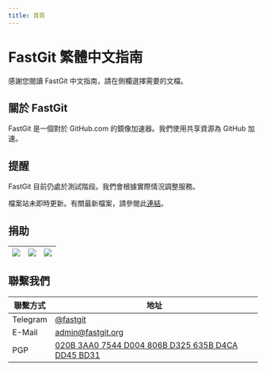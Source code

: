 ```yaml
---
title: 首頁
---
```


# FastGit 繁體中文指南

感謝您閱讀 FastGit 中文指南，請在側欄選擇需要的文檔。

## 關於 FastGit

FastGit 是一個對於 GitHub.com 的鏡像加速器。我們使用共享資源為 GitHub 加速。

## 提醒

FastGit 目前仍處於測試階段。我們會根據實際情況調整服務。

檔案站未即時更新。有關最新檔案，請參閱此[連結](https://github.com/fastgitorg/document)。

## 捐助

| ![](https://cdn.jsdelivr.net/gh/FastGitORG/Static@fcb1313cad55621d02eab9526c81871f2356d34a/yaofan-expert.jpg) | ![](https://cdn.jsdelivr.net/gh/FastGitORG/Static@6c17d9cd35b8d8eea3bcaee88ab892927d56099a/ZanshangCode_Kevin.png) | ![](https://cdn.jsdelivr.net/gh/FastGitORG/Static@fcb1313cad55621d02eab9526c81871f2356d34a/love.jpg) |
| --- | --- | --- |

## 聯繫我們

| 聯繫方式 | 地址 |
| ------- | ---- |
| Telegram | [@fastgit](https://t.me/fastgit) |
| E-Mail | [admin@fastgit.org](mailto:admin@fastgit.org) |
| PGP | [020B 3AA0 7544 D004 806B D325 635B D4CA DD45 BD31](https://raw.githubusercontent.com/FastGitORG/PGP/main/public.asc) |
